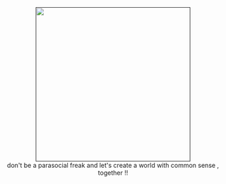 <div id="header" align="center">
<a href=" ">
<img src="https://i.postimg.cc/wMDZW5WH/image.png" width='350' height='350'>
</a>

<div id="header" align="center">
don't be a parasocial freak and let's create a world with common sense , together !!
